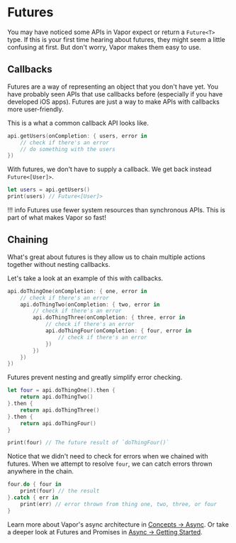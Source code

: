 # Futures

You may have noticed some APIs in Vapor expect or return a `Future<T>` type. 
If this is your first time hearing about futures, they might seem a little confusing at first.
But don't worry, Vapor makes them easy to use.

## Callbacks

Futures are a way of representing an object that you don't have yet. You have probably seen
APIs that use callbacks before (especially if you have developed iOS apps). Futures are just a 
way to make APIs with callbacks more user-friendly.

This is a what a common callback API looks like.

```swift
api.getUsers(onCompletion: { users, error in
    // check if there's an error
    // do something with the users
})
```

With futures, we don't have to supply a callback. We get back instead `Future<[User]>`.

```swift
let users = api.getUsers()
print(users) // Future<[User]>
```

!!! info
    Futures use fewer system resources than synchronous APIs. This is part of 
    what makes Vapor so fast!

## Chaining

What's great about futures is they allow us to chain multiple actions together without nesting callbacks.

Let's take a look at an example of this with callbacks.

```swift
api.doThingOne(onCompletion: { one, error in
    // check if there's an error
    api.doThingTwo(onCompletion: { two, error in
        // check if there's an error
        api.doThingThree(onCompletion: { three, error in
            // check if there's an error
            api.doThingFour(onCompletion: { four, error in
                // check if there's an error
            })
        })
    })
})
```

Futures prevent nesting and greatly simplify error checking.

```swift
let four = api.doThingOne().then {
    return api.doThingTwo()
}.then {
    return api.doThingThree()
}.then {
    return api.doThingFour()
}

print(four) // The future result of `doThingFour()`
```

Notice that we didn't need to check for errors when we chained with futures. When we attempt to resolve `four`,
we can catch errors thrown anywhere in the chain.

```swift
four.do { four in
    print(four) // the result
}.catch { err in
    print(err) // error thrown from thing one, two, three, or four
}
```

Learn more about Vapor's async architecture in [Concepts &rarr; Async](../concepts/async.md).
Or take a deeper look at Futures and Promises in [Async &rarr; Getting Started](../async/getting-started.md).

